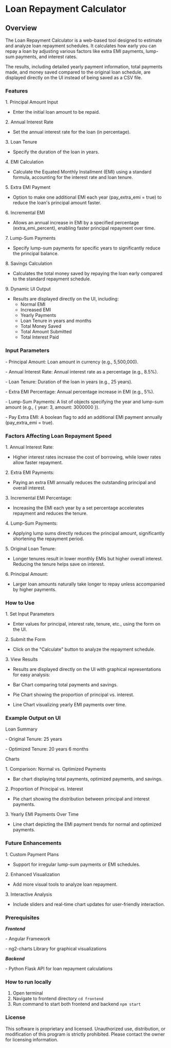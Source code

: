 # Loan Repayment Calculator

## Overview

The Loan Repayment Calculator is a web-based tool designed to estimate and analyze loan repayment schedules. It calculates how early you can repay a loan by adjusting various factors like extra EMI payments, lump-sum payments, and interest rates.

The results, including detailed yearly payment information, total payments made, and money saved compared to the original loan schedule, are displayed directly on the UI instead of being saved as a CSV file.

### Features

1\. Principal Amount Input
- Enter the initial loan amount to be repaid.

2\. Annual Interest Rate
- Set the annual interest rate for the loan (in percentage).

3\. Loan Tenure
- Specify the duration of the loan in years.

4\. EMI Calculation
- Calculate the Equated Monthly Installment (EMI) using a standard formula, accounting for the interest rate and loan tenure.

5\. Extra EMI Payment
- Option to make one additional EMI each year (pay\_extra\_emi = true) to reduce the loan's principal amount faster.

6\. Incremental EMI
- Allows an annual increase in EMI by a specified percentage (extra\_emi\_percent), enabling faster principal repayment over time.

7\. Lump-Sum Payments
- Specify lump-sum payments for specific years to significantly reduce the principal balance.

8\. Savings Calculation
- Calculates the total money saved by repaying the loan early compared to the standard repayment schedule.

9\. Dynamic UI Output

- Results are displayed directly on the UI, including:
	- Normal EMI
 	- Increased EMI
	- Yearly Payments
 	- Loan Tenure in years and months
 	- Total Money Saved
 	- Total Amount Submitted
 	- Total Interest Paid

### Input Parameters

\- Principal Amount: Loan amount in currency (e.g., 5,500,000).

\- Annual Interest Rate: Annual interest rate as a percentage (e.g., 8.5%).

\- Loan Tenure: Duration of the loan in years (e.g., 25 years).

\- Extra EMI Percentage: Annual percentage increase in EMI (e.g., 5%).

\- Lump-Sum Payments: A list of objects specifying the year and lump-sum amount (e.g., { year: 3, amount: 3000000 }).

\- Pay Extra EMI: A boolean flag to add an additional EMI payment annually (pay\_extra\_emi = true).

### Factors Affecting Loan Repayment Speed

1\. Annual Interest Rate:

- Higher interest rates increase the cost of borrowing, while lower rates allow faster repayment.

2\. Extra EMI Payments:

- Paying an extra EMI annually reduces the outstanding principal and overall interest.

3\. Incremental EMI Percentage:

- Increasing the EMI each year by a set percentage accelerates repayment and reduces the tenure.

4\. Lump-Sum Payments:

- Applying lump sums directly reduces the principal amount, significantly shortening the repayment period.

5\. Original Loan Tenure:

- Longer tenures result in lower monthly EMIs but higher overall interest. Reducing the tenure helps save on interest.

6\. Principal Amount:

- Larger loan amounts naturally take longer to repay unless accompanied by higher payments.

### How to Use

1\. Set Input Parameters

- Enter values for principal, interest rate, tenure, etc., using the form on the UI.

2\. Submit the Form

- Click on the "Calculate" button to analyze the repayment schedule.

3\. View Results

- Results are displayed directly on the UI with graphical representations for easy analysis:

- Bar Chart comparing total payments and savings.

- Pie Chart showing the proportion of principal vs. interest.

- Line Chart visualizing yearly EMI payments over time.

### Example Output on UI

Loan Summary

\- Original Tenure: 25 years

\- Optimized Tenure: 20 years 6 months

Charts

1\. Comparison: Normal vs. Optimized Payments

- Bar chart displaying total payments, optimized payments, and savings.

2\. Proportion of Principal vs. Interest

- Pie chart showing the distribution between principal and interest payments.

3\. Yearly EMI Payments Over Time

- Line chart depicting the EMI payment trends for normal and optimized payments.

### Future Enhancements

1\. Custom Payment Plans

- Support for irregular lump-sum payments or EMI schedules.

2\. Enhanced Visualization

- Add more visual tools to analyze loan repayment.

3\. Interactive Analysis

- Include sliders and real-time chart updates for user-friendly interaction.

### Prerequisites

***Frontend***

\- Angular Framework

\- ng2-charts Library for graphical visualizations

***Backend***

\- Python Flask API for loan repayment calculations


### How to run locally
1. Open terminal 
2. Navigate to frontend directory ```cd frontend```
3. Run command to start both frontend and backend ```npm start```

### License

This software is proprietary and licensed. Unauthorized use, distribution, or modification of this program is strictly prohibited. Please contact the owner for licensing information.